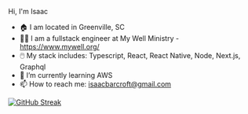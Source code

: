  Hi, I'm Isaac

- 🏠 I am located in Greenville, SC
- 👨‍💻 I am a fullstack engineer at My Well Ministry - https://www.mywell.org/
- 🖱️ My stack includes: Typescript, React, React Native, Node, Next.js, Graphql 
- 🌱 I’m currently learning AWS
- 📫 How to reach me: isaacbarcroft@gmail.com




[![GitHub Streak](https://streak-stats.demolab.com?user=isaacbarcroft&theme=vue-dark&hide_border=true&sideNums=F890E7&border=0BD3D3&stroke=0BD3D3&fire=FFFFFF&ring=F890E7&currStreakNum=0BD3D3&currStreakLabel=0BD3D3&background=000000&sideLabels=0BD3D3&dates=0BD3D3)](https://git.io/streak-stats)       


